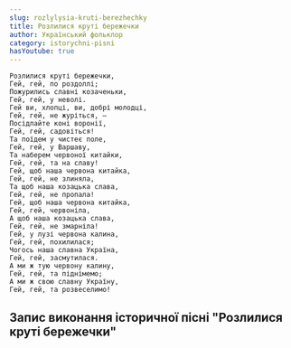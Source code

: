 ```yaml
---
slug: rozlylysia-kruti-berezhechky
title: Розлилися круті бережечки
author: Український фольклор
category: istorychni-pisni
hasYoutube: true
---
```

```
Розлилися круті бережечки,
Гей, гей, по роздоллі;
Пожурились славні козаченьки,
Гей, гей, у неволі.
Гей ви, хлопці, ви, добрі молодці,
Гей, гей, не журіться, —
Посідлайте коні воронії,
Гей, гей, садовіться!
Та поїдем у чистеє поле,
Гей, гей, у Варшаву,
Та наберем червоної китайки,
Гей, гей, та на славу!
Гей, щоб наша червона китайка,
Гей, гей, не злиняла,
Та щоб наша козацька слава,
Гей, гей, не пропала!
Гей, щоб наша червона китайка,
Гей, гей, червоніла,
А щоб наша козацька слава,
Гей, гей, не змарніла!
Гей, у лузі червона калина,
Гей, гей, похилилася;
Чогось наша славна Україна,
Гей, гей, засмутилася.
А ми ж тую червону калину,
Гей, гей, та піднімемо;
А ми ж свою славну Україну,
Гей, гей, та розвеселимо!
```

## Запис виконання історичної пісні "Розлилися круті бережечки"

<YoutubeIframe id="LQIXMeMk9Tc" className="md:w-4/5" />
